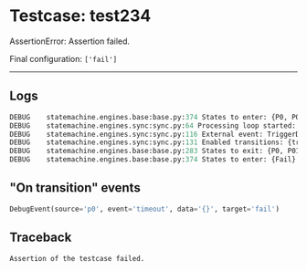 # Testcase: test234

AssertionError: Assertion failed.

Final configuration: `['fail']`

---

## Logs
```py
DEBUG    statemachine.engines.base:base.py:374 States to enter: {P0, P01}
DEBUG    statemachine.engines.sync:sync.py:64 Processing loop started: ['p0', 'p01']
DEBUG    statemachine.engines.sync:sync.py:116 External event: TriggerData(machine=<weakproxy at 0x7fd4c533acf0; to 'statemachine.io.test234' at 0x7fd4c54292b0>, event=Event('timeout', delay=3000.0, internal=False), send_id='fa21c3b086b346cba8302840844f1f63', _target=None, execution_time=1733943928.6257, model=Model(state=['p0', 'p01']), args=(), kwargs={})
DEBUG    statemachine.engines.sync:sync.py:131 Enabled transitions: {transition timeout from P0 to Fail}
DEBUG    statemachine.engines.base:base.py:283 States to exit: {P0, P01}
DEBUG    statemachine.engines.base:base.py:374 States to enter: {Fail}

```

## "On transition" events
```py
DebugEvent(source='p0', event='timeout', data='{}', target='fail')
```

## Traceback
```py
Assertion of the testcase failed.
```
